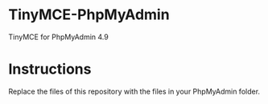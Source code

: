 # TinyMCE-PhpMyAdmin
TinyMCE for PhpMyAdmin 4.9

# Instructions
Replace the files of this repository with the files in your PhpMyAdmin folder.

